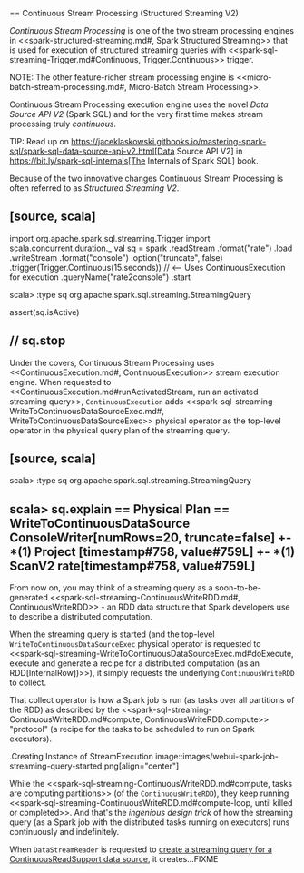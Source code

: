 == Continuous Stream Processing (Structured Streaming V2)

*Continuous Stream Processing* is one of the two stream processing engines in <<spark-structured-streaming.md#, Spark Structured Streaming>> that is used for execution of structured streaming queries with <<spark-sql-streaming-Trigger.md#Continuous, Trigger.Continuous>> trigger.

NOTE: The other feature-richer stream processing engine is <<micro-batch-stream-processing.md#, Micro-Batch Stream Processing>>.

Continuous Stream Processing execution engine uses the novel *Data Source API V2* (Spark SQL) and for the very first time makes stream processing truly *continuous*.

TIP: Read up on https://jaceklaskowski.gitbooks.io/mastering-spark-sql/spark-sql-data-source-api-v2.html[Data Source API V2] in https://bit.ly/spark-sql-internals[The Internals of Spark SQL] book.

Because of the two innovative changes Continuous Stream Processing is often referred to as *Structured Streaming V2*.

[source, scala]
----
import org.apache.spark.sql.streaming.Trigger
import scala.concurrent.duration._
val sq = spark
  .readStream
  .format("rate")
  .load
  .writeStream
  .format("console")
  .option("truncate", false)
  .trigger(Trigger.Continuous(15.seconds)) // <-- Uses ContinuousExecution for execution
  .queryName("rate2console")
  .start

scala> :type sq
org.apache.spark.sql.streaming.StreamingQuery

assert(sq.isActive)

// sq.stop
----

Under the covers, Continuous Stream Processing uses <<ContinuousExecution.md#, ContinuousExecution>> stream execution engine. When requested to <<ContinuousExecution.md#runActivatedStream, run an activated streaming query>>, `ContinuousExecution` adds <<spark-sql-streaming-WriteToContinuousDataSourceExec.md#, WriteToContinuousDataSourceExec>> physical operator as the top-level operator in the physical query plan of the streaming query.

[source, scala]
----
scala> :type sq
org.apache.spark.sql.streaming.StreamingQuery

scala> sq.explain
== Physical Plan ==
WriteToContinuousDataSource ConsoleWriter[numRows=20, truncate=false]
+- *(1) Project [timestamp#758, value#759L]
   +- *(1) ScanV2 rate[timestamp#758, value#759L]
----

From now on, you may think of a streaming query as a soon-to-be-generated <<spark-sql-streaming-ContinuousWriteRDD.md#, ContinuousWriteRDD>> - an RDD data structure that Spark developers use to describe a distributed computation.

When the streaming query is started (and the top-level `WriteToContinuousDataSourceExec` physical operator is requested to <<spark-sql-streaming-WriteToContinuousDataSourceExec.md#doExecute, execute and generate a recipe for a distributed computation (as an RDD[InternalRow])>>), it simply requests the underlying `ContinuousWriteRDD` to collect.

That collect operator is how a Spark job is run (as tasks over all partitions of the RDD) as described by the <<spark-sql-streaming-ContinuousWriteRDD.md#compute, ContinuousWriteRDD.compute>> "protocol" (a recipe for the tasks to be scheduled to run on Spark executors).

.Creating Instance of StreamExecution
image::images/webui-spark-job-streaming-query-started.png[align="center"]

While the <<spark-sql-streaming-ContinuousWriteRDD.md#compute, tasks are computing partitions>> (of the `ContinuousWriteRDD`), they keep running <<spark-sql-streaming-ContinuousWriteRDD.md#compute-loop, until killed or completed>>. And that's the _ingenious design trick_ of how the streaming query (as a Spark job with the distributed tasks running on executors) runs continuously and indefinitely.

When `DataStreamReader` is requested to [create a streaming query for a ContinuousReadSupport data source](DataStreamReader.md#load), it creates...FIXME
